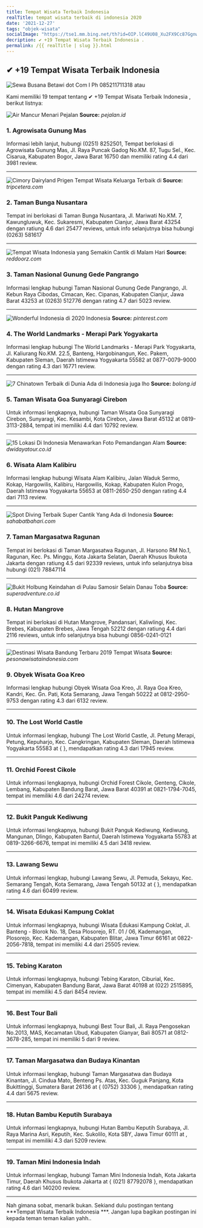 ```yaml
---
title: Tempat Wisata Terbaik Indonesia 
realTitle: tempat wisata terbaik di indonesia 2020
date: '2021-12-27'
tags: "objek-wisata"
socialImage: "https://tse1.mm.bing.net/th?id=OIP.lC49U08_Xu2FX9Cc87GgnwHaLH&amp;pid=15.1"
decription: ✔ +19 Tempat Wisata Terbaik Indonesia .
permalink: /{{ realTitle | slug }}.html
---
```


## ✔ +19 Tempat Wisata Terbaik Indonesia 

![Sewa Busana Betawi dot Com I Ph 085211711318 atau ](http://4.bp.blogspot.com/-DP_kwDII7gw/U7BKksFXhRI/AAAAAAAACx8/x60IqDkgFn8/s1600/IMG_5738.JPG)



Kami memiliki 19 tempat tentang ✔ +19 Tempat Wisata Terbaik Indonesia , berikut listnya:



![Air Mancur Menari  Pejalan](https://tse1.mm.bing.net/th?id=OIP.psF_Kky9OKAuBxYYjwRRKwHaEi&amp;pid=15.1)
**Source:** _pejalan.id_


### 1. Agrowisata Gunung Mas



Informasi lebih lanjut, hubungi (0251) 8252501, Tempat berlokasi di Agrowisata Gunung Mas, Jl. Raya Puncak Gadog No.KM. 87, Tugu Sel., Kec. Cisarua, Kabupaten Bogor, Jawa Barat 16750 dan memiliki rating 4.4 dari 3981 review.

---


![Cimory Dairyland Prigen Tempat Wisata Keluarga Terbaik di ](https://tse1.mm.bing.net/th?id=OIP.Q8sIz0aLBksfjoYfDziRUQHaFj&amp;pid=15.1)
**Source:** _tripcetera.com_


### 2. Taman Bunga Nusantara



Tempat ini berlokasi di Taman Bunga Nusantara, Jl. Mariwati No.KM. 7, Kawungluwuk, Kec. Sukaresmi, Kabupaten Cianjur, Jawa Barat 43254 dengan ratiung 4.6 dari 25477 reviews, untuk info selanjutnya bisa hubungi (0263) 581617

---


![Tempat Wisata Indonesia yang Semakin Cantik di Malam Hari ](https://tse3.mm.bing.net/th?id=OIP.9Flx8azkgvS-6wZ3lllfMgHaFP&amp;pid=15.1)
**Source:** _reddoorz.com_


### 3. Taman Nasional Gunung Gede Pangrango



Informasi lengkap hubungi Taman Nasional Gunung Gede Pangrango, Jl. Kebun Raya Cibodas, Cimacan, Kec. Cipanas, Kabupaten Cianjur, Jawa Barat 43253 at (0263) 512776 dengan rating 4.7 dari 5023 review.

---


![Wonderful Indonesia di 2020  Indonesia](https://tse2.mm.bing.net/th?id=OIP.KESfmWBB4KLP1SXpmTIXjgHaE8&amp;pid=15.1)
**Source:** _pinterest.com_


### 4. The World Landmarks - Merapi Park Yogyakarta



Informasi lengkap hubungi The World Landmarks - Merapi Park Yogyakarta, Jl. Kaliurang No.KM. 22.5, Banteng, Hargobinangun, Kec. Pakem, Kabupaten Sleman, Daerah Istimewa Yogyakarta 55582 at 0877-0079-9000 dengan rating 4.3 dari 16771 review.

---


![7 Chinatown Terbaik di Dunia Ada di Indonesia juga lho](https://tse4.mm.bing.net/th?id=OIP.WCMbL9WJ7yZLdbD0LXvQBAHaEV&amp;pid=15.1)
**Source:** _bolong.id_


### 5. Taman Wisata Goa Sunyaragi Cirebon



Untuk informasi lengkapnya, hubungi Taman Wisata Goa Sunyaragi Cirebon, Sunyaragi, Kec. Kesambi, Kota Cirebon, Jawa Barat 45132 at 0819-3113-2884, tempat ini memiliki 4.4 dari 10792 review.

---


![15 Lokasi Di Indonesia Menawarkan Foto Pemandangan Alam ](https://tse3.mm.bing.net/th?id=OIP.dQwsN_uH1WZfQIBKnDOpNQHaD5&amp;pid=15.1)
**Source:** _dwidayatour.co.id_


### 6. Wisata Alam Kalibiru



Informasi lengkap hubungi Wisata Alam Kalibiru, Jalan Waduk Sermo, Kokap, Hargowilis, Kalibiru, Hargowilis, Kokap, Kabupaten Kulon Progo, Daerah Istimewa Yogyakarta 55653 at 0811-2650-250 dengan rating 4.4 dari 7113 review.

---


![Spot Diving Terbaik Super Cantik Yang Ada di Indonesia ](https://tse2.mm.bing.net/th?id=OIP.-I9S0ARaZrD6nwQaZo5OIwHaE8&amp;pid=15.1)
**Source:** _sahabatbahari.com_


### 7. Taman Margasatwa Ragunan



Tempat ini berlokasi di Taman Margasatwa Ragunan, Jl. Harsono RM No.1, Ragunan, Kec. Ps. Minggu, Kota Jakarta Selatan, Daerah Khusus Ibukota Jakarta dengan ratiung 4.5 dari 92339 reviews, untuk info selanjutnya bisa hubungi (021) 78847114

---


![Bukit Holbung Keindahan di Pulau Samosir Selain Danau Toba](https://tse4.mm.bing.net/th?id=OIP.grRx8mCoVgxzit_-INZu_wHaE8&amp;pid=15.1)
**Source:** _superadventure.co.id_


### 8. Hutan Mangrove



Tempat ini berlokasi di Hutan Mangrove, Pandansari, Kaliwlingi, Kec. Brebes, Kabupaten Brebes, Jawa Tengah 52212 dengan ratiung 4.4 dari 2116 reviews, untuk info selanjutnya bisa hubungi 0856-0241-0121

---


![Destinasi Wisata Bandung Terbaru 2019  Tempat Wisata ](https://tse1.mm.bing.net/th?id=OIP.imOZQNUTjpKDy_al4Y3zawHaE8&amp;pid=15.1)
**Source:** _pesonawisataindonesia.com_


### 9. Obyek Wisata Goa Kreo



Informasi lengkap hubungi Obyek Wisata Goa Kreo, Jl. Raya Goa Kreo, Kandri, Kec. Gn. Pati, Kota Semarang, Jawa Tengah 50222 at 0812-2950-9753 dengan rating 4.3 dari 6132 review.

---


### 10. The Lost World Castle



Untuk informasi lengkap, hubungi The Lost World Castle, Jl. Petung Merapi, Petung, Kepuharjo, Kec. Cangkringan, Kabupaten Sleman, Daerah Istimewa Yogyakarta 55583 at {  }, mendapatkan rating 4.3 dari 17945 review.

---


### 11. Orchid Forest Cikole



Untuk informasi lengkapnya, hubungi Orchid Forest Cikole, Genteng, Cikole, Lembang, Kabupaten Bandung Barat, Jawa Barat 40391 at 0821-1794-7045, tempat ini memiliki 4.6 dari 24274 review.

---


### 12. Bukit Panguk Kediwung



Untuk informasi lengkapnya, hubungi Bukit Panguk Kediwung, Kediwung, Mangunan, Dlingo, Kabupaten Bantul, Daerah Istimewa Yogyakarta 55783 at 0819-3266-6676, tempat ini memiliki 4.5 dari 3418 review.

---


### 13. Lawang Sewu



Untuk informasi lengkap, hubungi Lawang Sewu, Jl. Pemuda, Sekayu, Kec. Semarang Tengah, Kota Semarang, Jawa Tengah 50132 at {  }, mendapatkan rating 4.6 dari 60499 review.

---


### 14. Wisata Edukasi Kampung Coklat



Untuk informasi lengkapnya, hubungi Wisata Edukasi Kampung Coklat, Jl. Banteng - Blorok No. 18, Desa Plosorejo, RT. 01 / 06, Kademangan, Plosorejo, Kec. Kademangan, Kabupaten Blitar, Jawa Timur 66161 at 0822-2056-7818, tempat ini memiliki 4.4 dari 25505 review.

---


### 15. Tebing Karaton



Untuk informasi lengkapnya, hubungi Tebing Karaton, Ciburial, Kec. Cimenyan, Kabupaten Bandung Barat, Jawa Barat 40198 at (022) 2515895, tempat ini memiliki 4.5 dari 8454 review.

---


### 16. Best Tour Bali



Untuk informasi lengkapnya, hubungi Best Tour Bali, Jl. Raya Pengosekan No.2013, MAS, Kecamatan Ubud, Kabupaten Gianyar, Bali 80571 at 0812-3678-285, tempat ini memiliki 5 dari 9 review.

---


### 17. Taman Margasatwa dan Budaya Kinantan



Untuk informasi lengkap, hubungi Taman Margasatwa dan Budaya Kinantan, Jl. Cindua Mato, Benteng Ps. Atas, Kec. Guguk Panjang, Kota Bukittinggi, Sumatera Barat 26136 at { (0752) 33306 }, mendapatkan rating 4.4 dari 5675 review.

---


### 18. Hutan Bambu Keputih Surabaya



Untuk informasi lengkapnya, hubungi Hutan Bambu Keputih Surabaya, Jl. Raya Marina Asri, Keputih, Kec. Sukolilo, Kota SBY, Jawa Timur 60111 at , tempat ini memiliki 4.3 dari 5209 review.

---


### 19. Taman Mini Indonesia Indah



Untuk informasi lengkap, hubungi Taman Mini Indonesia Indah, Kota Jakarta Timur, Daerah Khusus Ibukota Jakarta at { (021) 87792078 }, mendapatkan rating 4.6 dari 140200 review.

---









Nah gimana sobat, menarik bukan. Sekiand dulu postingan tentang ***Tempat Wisata Terbaik Indonesia ***. Jangan lupa bagikan postingan ini kepada teman teman kalian yahh..
